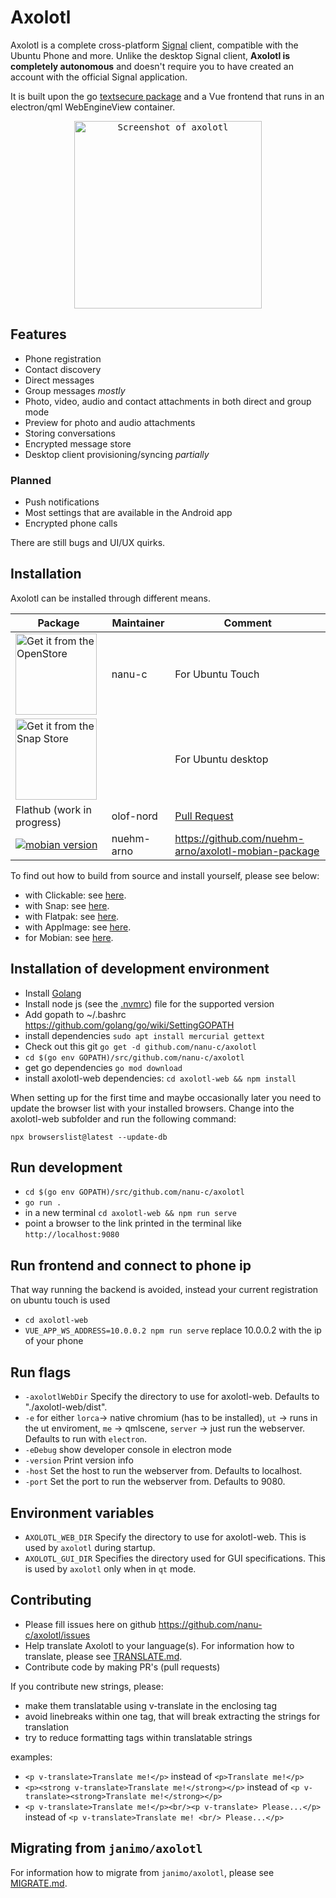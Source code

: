 # Axolotl 

Axolotl is a complete cross-platform [Signal](https://www.signal.org) client, compatible with the Ubuntu Phone and more.
Unlike the desktop Signal client, **Axolotl is completely autonomous** and doesn't require you to have created an
account with the official Signal application.

It is built upon the go [textsecure package](https://github.com/nanu-c/textsecure/) and a Vue frontend that runs in an
electron/qml WebEngineView container.

<p align="center">
  <kbd>
    <img src="https://raw.githubusercontent.com/nanu-c/axolotl/main/screenshot.png" alt="Screenshot of axolotl" width="300px"/>
  </kbd>
</p>

## Features

 * Phone registration
 * Contact discovery
 * Direct messages
 * Group messages *mostly*
 * Photo, video, audio and contact attachments in both direct and group mode
 * Preview for photo and audio attachments
 * Storing conversations
 * Encrypted message store
 * Desktop client provisioning/syncing *partially*

### Planned

 * Push notifications
 * Most settings that are available in the Android app
 * Encrypted phone calls

There are still bugs and UI/UX quirks.

## Installation

Axolotl can be installed through different means.

| Package | Maintainer | Comment |
| ------- | ---------- | -------- |
| <a href='https://open-store.io/app/textsecure.nanuc'><img width='130' alt="Get it from the OpenStore" src="https://open-store.io/badges/en_US.png"></a> | nanu-c | For Ubuntu Touch |
| <a href='https://snapcraft.io/axolotl'><img width='130' alt="Get it from the Snap Store" src="https://snapcraft.io/static/images/badges/en/snap-store-black.svg"></a> |  | For Ubuntu desktop |
| Flathub (work in progress) | olof-nord | [Pull Request](https://github.com/flathub/flathub/pull/2149) |
| <a href='https://github.com/nuehm-arno/axolotl-mobian-package'><img alt="mobian version" src="https://img.shields.io/badge/axolotl-deb-%23A80030"></a> | nuehm-arno | https://github.com/nuehm-arno/axolotl-mobian-package |

To find out how to build from source and install yourself, please see below:

* with Clickable: see [here](docs/INSTALL.md#clickable).
* with Snap: see [here](docs/INSTALL.md#snap).
* with Flatpak: see [here](docs/INSTALL.md#flatpak).
* with AppImage: see [here](docs/INSTALL.md#appimage).
* for Mobian: see [here](docs/INSTALL.md#mobian).

## Installation of development environment

* Install [Golang](https://golang.org/doc/install)
* Install node js (see the [.nvmrc](axolotl-web/.nvmrc)) file for the supported version
* Add gopath to ~/.bashrc https://github.com/golang/go/wiki/SettingGOPATH
* install dependencies `sudo apt install mercurial gettext`
* Check out this git `go get -d github.com/nanu-c/axolotl`
* `cd $(go env GOPATH)/src/github.com/nanu-c/axolotl`
* get go dependencies `go mod download`
* install axolotl-web dependencies: `cd axolotl-web && npm install`

When setting up for the first time and maybe occasionally later you need to update the browser list with your installed browsers. Change into the axolotl-web subfolder and run the following command:

`npx browserslist@latest --update-db`

## Run development

* `cd $(go env GOPATH)/src/github.com/nanu-c/axolotl`
* `go run .`
* in a new terminal `cd axolotl-web && npm run serve`
* point a browser to the link printed in the terminal  like `http://localhost:9080`

## Run frontend and connect to phone ip

That way running the backend is avoided, instead your current registration on ubuntu touch is used
* `cd axolotl-web`
* `VUE_APP_WS_ADDRESS=10.0.0.2 npm run serve` replace 10.0.0.2 with the ip of your phone

## Run flags

* `-axolotlWebDir` Specify the directory to use for axolotl-web. Defaults to "./axolotl-web/dist".
* `-e` for either
    `lorca`-> native chromium (has to be installed),
    `ut` -> runs in the ut enviroment,
    `me` -> qmlscene,
    `server` -> just run the webserver. Defaults to run with `electron`.
* `-eDebug` show developer console in electron mode
* `-version` Print version info
* `-host` Set the host to run the webserver from. Defaults to localhost.
* `-port` Set the port to run the webserver from. Defaults to 9080.

## Environment variables

* `AXOLOTL_WEB_DIR` Specify the directory to use for axolotl-web. This is used by `axolotl` during startup.
* `AXOLOTL_GUI_DIR` Specifies the directory used for GUI specifications. This is used by `axolotl` only when in `qt` mode.

## Contributing

* Please fill issues here on github https://github.com/nanu-c/axolotl/issues
* Help translate Axolotl to your language(s). For information how to translate, please see [TRANSLATE.md](docs/TRANSLATE.md).
* Contribute code by making PR's (pull requests)

If you contribute new strings, please:

- make them translatable using v-translate in the enclosing tag
- avoid linebreaks within one tag, that will break extracting the strings for translation
- try to reduce formatting tags within translatable strings

examples:

- `<p v-translate>Translate me!</p>` instead of `<p>Translate me!</p>`
- `<p><strong v-translate>Translate me!</strong></p>` instead of `<p v-translate><strong>Translate me!</strong></p>`
- `<p v-translate>Translate me!</p><br/><p v-translate> Please...</p>` instead of `<p v-translate>Translate me! <br/> Please...</p>`

## Migrating from `janimo/axolotl`

For information how to migrate from `janimo/axolotl`, please see [MIGRATE.md](docs/MIGRATE.md).
